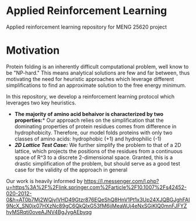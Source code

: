 # Applied Reinforcement Learning
Applied reinforcement learning repository for MENG 25620 project
# Motivation
Protein folding is an inherently difficult computational problem, well know to be "NP-hard." This means analytical solutions are few and far between, thus motivating the need for heuristic approaches which leverage different simplifications to find an approximate solution to the free energy minimum. 

In this repository, we develop a reinforcement learning protocol which leverages two key heuristics.
* **The majority of amino acid behaivor is characterized by two properties:*** Our approach relies on the simplification that the dominating properties of protein residues comes from difference in hydrophobicity. Therefore, our model folds proteins with only two classes of amino acids: hydrophobic (+1) and hydrophilic (-1)
* ***2D Lattice Test Case:*** We further simplify the problem to that of a 2D lattice, which projects the positions of the residues from a continuous space of R^3 to a discrete 2-dimensional space. Granted, this is a drastic simplification of the problem, but should serve as a good test case for the validity of the approach in general

Our work is heavily informed by https://l.messenger.com/l.php?u=https%3A%2F%2Flink.springer.com%2Farticle%2F10.1007%2Fs42452-020-2012-0&h=AT0b7Mj2WQjylVHD49Gtzr876EQeShQ8HnV1Pt1x3Up24XJQBGJghFAI9NcX_SN0jx07HXzNc89gC6QkQlxG53fM6jjMeaWJj4eNxSGiKlQ0mnFJFYZhyMSRqti0oveAJNV4BgJygAEbyqg
